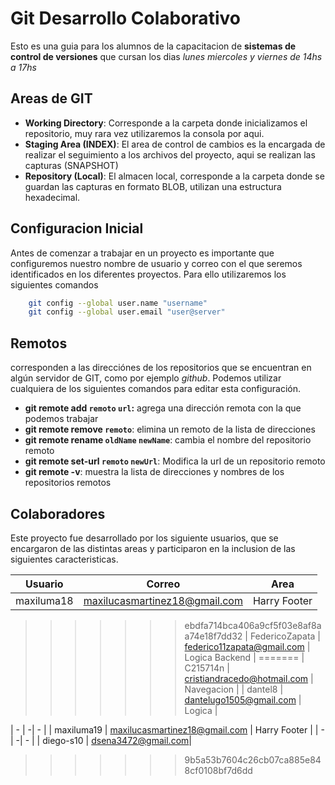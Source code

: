 # Git Desarrollo Colaborativo

Esto es una guia para los alumnos de la capacitacion de __sistemas de control de versiones__ que cursan los dias _lunes miercoles y viernes de 14hs a 17hs_

## Areas de GIT

* __Working Directory__: Corresponde a la carpeta donde inicializamos el repositorio, muy rara vez utilizaremos la consola por aqui.
* __Staging Area (INDEX)__: El area de control de cambios es la encargada de realizar el seguimiento a los archivos del proyecto, aqui se realizan las capturas (SNAPSHOT)
* __Repository (Local)__: El almacen local, corresponde a la carpeta donde se guardan las capturas en formato BLOB, utilizan una estructura hexadecimal.

## Configuracion Inicial

Antes de comenzar a trabajar en un proyecto es importante que configuremos nuestro nombre de usuario y correo con el que seremos identificados en los diferentes proyectos. Para ello utilizaremos los siguientes comandos

```sh
    git config --global user.name "username"
    git config --global user.email "user@server"
```

## Remotos

corresponden a las direcciónes de los repositorios que se encuentran en algún servidor de GIT, como por ejemplo _github_. Podemos utilizar cualquiera de los siguientes comandos para editar esta configuración.

* __git remote add `remoto` `url`:__ agrega una dirección remota con la que podemos trabajar
* __git remote remove `remoto`__: elimina un remoto de la lista de direcciones
* __git remote rename `oldName` `newName`__: cambia el nombre del repositorio remoto
* __git remote set-url `remoto` `newUrl`__: Modifica la url de un repositorio remoto
* __git remote -v__: muestra la lista de direcciones y nombres de los repositorios remotos

## Colaboradores

Este proyecto fue desarrollado por los siguiente usuarios, que se encargaron de las distintas areas y participaron en la inclusion de las siguientes caracteristicas.

| Usuario | Correo | Area |
|-|-|-|
| maxiluma18 | [maxilucasmartinez18@gmail.com](mailto:maxilucasmartinez18@gmail.com) | Harry Footer |
>>>>>>> ebdfa714bca406a9cf5f03e8af8aa74e18f7dd32
| FedericoZapata | [federico11zapata@gmail.com](mailto:federico11zapata@gmail.com) | Logica Backend |
=======
| C215714n | [cristiandracedo@hotmail.com](mailto:cristiandracedo@hotmail.com) | Navegacion |
| dantel8 | [dantelugo1505@gmail.com](mailto:dantelugo1505@gmail.com) | Logica |
<!-- | ingrese usuario | escriba correo | desarrolle la caracteristica | -->
| - | -| - |
| maxiluma19 | [maxilucasmartinez18@gmail.com](mailto:maxilucasmartinez18@gmail.com) | Harry Footer |
| - | -| - |
| diego-s10 | [dsena3472@gmail.com](mailto:dsena3472@gmail.com)|

>>>>>>> 9b5a53b7604c26cb07ca885e848cf0108bf7d6dd
